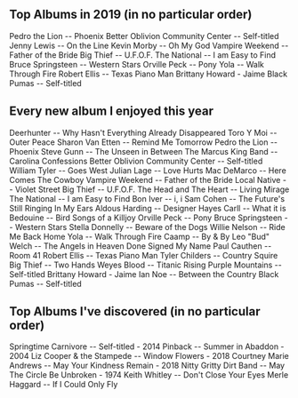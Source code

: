 ## Top Albums in 2019 (in no particular order)
Pedro the Lion -- Phoenix
Better Oblivion Community Center -- Self-titled
Jenny Lewis -- On the Line
Kevin Morby -- Oh My God
Vampire Weekend -- Father of the Bride
Big Thief -- U.F.O.F.
The National -- I am Easy to Find
Bruce Springsteen -- Western Stars
Orville Peck -- Pony
Yola -- Walk Through Fire
Robert Ellis -- Texas Piano Man
Brittany Howard - Jaime
Black Pumas -- Self-titled

## Every new album I enjoyed this year
Deerhunter -- Why Hasn't Everything Already Disappeared
Toro Y Moi -- Outer Peace
Sharon Van Etten -- Remind Me Tomorrow
Pedro the Lion -- Phoenix
Steve Gunn -- The Unseen in Between
The Marcus King Band -- Carolina Confessions
Better Oblivion Community Center -- Self-titled
William Tyler -- Goes West
Julian Lage -- Love Hurts
Mac DeMarco -- Here Comes The Cowboy
Vampire Weekend -- Father of the Bride
Local Native -- Violet Street
Big Thief -- U.F.O.F.
The Head and The Heart -- Living Mirage
The National -- I am Easy to Find
Bon Iver -- i, i
Sam Cohen -- The Future's Still Ringing In My Ears
Aldous Harding -- Designer
Hayes Carll -- What it is
Bedouine -- Bird Songs of a Killjoy
Orville Peck -- Pony
Bruce Springsteen -- Western Stars
Stella Donnelly -- Beware of the Dogs
Willie Nelson -- Ride Me Back Home
Yola -- Walk Through Fire
Caamp -- By & By
Leo "Bud" Welch -- The Angels in Heaven Done Signed My Name
Paul Cauthen -- Room 41
Robert Ellis -- Texas Piano Man
Tyler Childers -- Country Squire
Big Thief -- Two Hands
Weyes Blood -- Titanic Rising
Purple Mountains -- Self-titled
Brittany Howard - Jaime
Ian Noe -- Between the Country
Black Pumas -- Self-titled


## Top Albums I've discovered (in no particular order)
Springtime Carnivore -- Self-titled - 2014
Pinback -- Summer in Abaddon - 2004
Liz Cooper & the Stampede -- Window Flowers - 2018
Courtney Marie Andrews -- May Your Kindness Remain - 2018
Nitty Gritty Dirt Band -- May The Circle Be Unbroken - 1974
Keith Whitley -- Don't Close Your Eyes
Merle Haggard -- If I Could Only Fly
